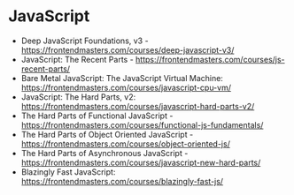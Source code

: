 # JavaScript

- Deep JavaScript Foundations, v3 - https://frontendmasters.com/courses/deep-javascript-v3/
- JavaScript: The Recent Parts - https://frontendmasters.com/courses/js-recent-parts/
- Bare Metal JavaScript: The JavaScript Virtual Machine: https://frontendmasters.com/courses/javascript-cpu-vm/
- JavaScript: The Hard Parts, v2: https://frontendmasters.com/courses/javascript-hard-parts-v2/
- The Hard Parts of Functional JavaScript - https://frontendmasters.com/courses/functional-js-fundamentals/
- The Hard Parts of Object Oriented JavaScript - https://frontendmasters.com/courses/object-oriented-js/
- The Hard Parts of Asynchronous JavaScript - https://frontendmasters.com/courses/javascript-new-hard-parts/
- Blazingly Fast JavaScript: https://frontendmasters.com/courses/blazingly-fast-js/
